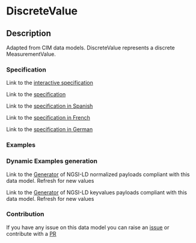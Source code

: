 # DiscreteValue

## Description 

Adapted from CIM data models. DiscreteValue represents a discrete MeasurementValue.
### Specification

Link to the [interactive specification](https://swagger.lab.fiware.org/?url=https://smart-data-models.github.io/dataModel.EnergyCIM/DiscreteValue/swagger.yaml)

Link to the [specification](https://smart-data-models.github.io/dataModel.EnergyCIM/DiscreteValue/doc/spec.md)

Link to the [specification in Spanish](https://smart-data-models.github.io/dataModel.EnergyCIM/DiscreteValue/doc/spec_ES.md)

Link to the [specification in French](https://smart-data-models.github.io/dataModel.EnergyCIM/DiscreteValue/doc/spec_FR.md)

Link to the [specification in German](https://smart-data-models.github.io/dataModel.EnergyCIM/DiscreteValue/doc/spec_DE.md)
### Examples
### Dynamic Examples generation

Link to the [Generator](https://smartdatamodels.org/extra/ngsi-ld_generator_v0.92.php?schemaUrl=https://raw.githubusercontent.com/smart-data-models/dataModel.EnergyCIM/master/DiscreteValue/schema.json&email=info@smartdatamodels.org) of NGSI-LD normalized payloads compliant with this data model. Refresh for new values

Link to the [Generator](https://smartdatamodels.org/extra/ngsi-ld_generator_keyvalues_v0.92.php?schemaUrl=https://raw.githubusercontent.com/smart-data-models/dataModel.EnergyCIM/master/DiscreteValue/schema.json&email=info@smartdatamodels.org) of NGSI-LD keyvalues payloads compliant with this data model. Refresh for new values
### Contribution

 If you have any issue on this data model you can raise an [issue](https://github.com/smart-data-models/dataModel.EnergyCIM/issues)  or contribute with a [PR](https://github.com/smart-data-models/dataModel.EnergyCIM/pulls)